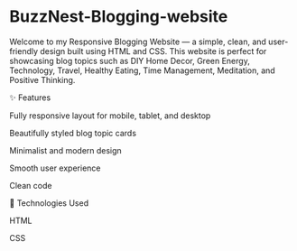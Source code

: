 # BuzzNest-Blogging-website

Welcome to my Responsive Blogging Website — a simple, clean, and user-friendly design built using HTML and CSS. This website is perfect for showcasing blog topics such as DIY Home Decor, Green Energy, Technology, Travel, Healthy Eating, Time Management, Meditation, and Positive Thinking.

✨ Features

Fully responsive layout for mobile, tablet, and desktop

Beautifully styled blog topic cards

Minimalist and modern design

Smooth user experience

Clean code

📁 Technologies Used

HTML

CSS
